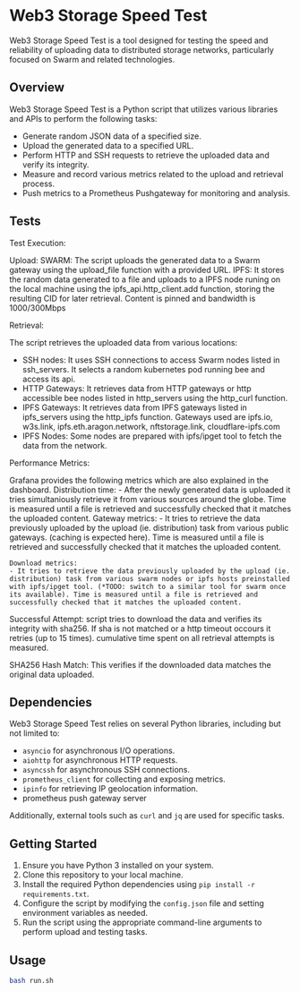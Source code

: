 # Web3 Storage Speed Test

Web3 Storage Speed Test is a tool designed for testing the speed and reliability of uploading data to distributed storage networks, particularly focused on Swarm and related technologies.

## Overview

Web3 Storage Speed Test is a Python script that utilizes various libraries and APIs to perform the following tasks:

- Generate random JSON data of a specified size.
- Upload the generated data to a specified URL.
- Perform HTTP and SSH requests to retrieve the uploaded data and verify its integrity.
- Measure and record various metrics related to the upload and retrieval process.
- Push metrics to a Prometheus Pushgateway for monitoring and analysis.

## Tests

Test Execution:

Upload:
SWARM: The script uploads the generated data to a Swarm gateway using the upload_file function with a provided URL.
IPFS: It stores the random data generated to a file and uploads to a IPFS node runing on the local machine using the ipfs_api.http_client.add function, storing the resulting CID for later retrieval. Content is pinned and bandwidth is 1000/300Mbps

Retrieval:

The script retrieves the uploaded data from various locations:
 - SSH nodes: It uses SSH connections to access Swarm nodes listed in ssh_servers. It selects a random kubernetes pod running bee and access its api. 
 - HTTP Gateways: It retrieves data from HTTP gateways or http accessible bee nodes listed in http_servers using the http_curl function.
 - IPFS Gateways: It retrieves data from IPFS gateways listed in ipfs_servers using the http_ipfs function. Gateways used are ipfs.io, w3s.link, ipfs.eth.aragon.network, nftstorage.link, cloudflare-ipfs.com
 - IPFS Nodes: Some nodes are prepared with ipfs/ipget tool to fetch the data from the network.

Performance Metrics:

Grafana provides the following metrics which are also explained in the dashboard.
    Distribution time:
    - After the newly generated data is uploaded it tries simultaniously retrieve it from various sources around the globe. Time is measured until a file is retrieved and successfully checked that it matches the uploaded content.
    Gateway metrics:
    - It tries to retrieve the data previously uploaded by the upload (ie. distribution) task from various public gateways. (caching is expected here). Time is measured until a file is retrieved and successfully checked that it matches the uploaded content.

    Download metrics:
    - It tries to retrieve the data previously uploaded by the upload (ie. distribution) task from various swarm nodes or ipfs hosts preinstalled with ipfs/ipget tool. (*TODO: switch to a similar tool for swarm once its available). Time is measured until a file is retrieved and successfully checked that it matches the uploaded content.

Successful Attempt: script tries to download the data and verifies its integrity with sha256. If sha is not matched or a http timeout occours it retries (up to 15 times). cumulative time spent on all retrieval attempts is measured.

SHA256 Hash Match: This verifies if the downloaded data matches the original data uploaded.

## Dependencies

Web3 Storage Speed Test relies on several Python libraries, including but not limited to:

- `asyncio` for asynchronous I/O operations.
- `aiohttp` for asynchronous HTTP requests.
- `asyncssh` for asynchronous SSH connections.
- `prometheus_client` for collecting and exposing metrics.
- `ipinfo` for retrieving IP geolocation information.
- prometheus push gateway server

Additionally, external tools such as `curl` and `jq` are used for specific tasks.

## Getting Started

1. Ensure you have Python 3 installed on your system.
2. Clone this repository to your local machine.
3. Install the required Python dependencies using `pip install -r requirements.txt`.
4. Configure the script by modifying the `config.json` file and setting environment variables as needed.
5. Run the script using the appropriate command-line arguments to perform upload and testing tasks.

## Usage

```bash
bash run.sh
```
